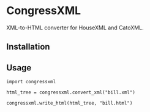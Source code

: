 CongressXML
===========

XML-to-HTML converter for HouseXML and CatoXML.

## Installation ##



## Usage ##

```
import congressxml

html_tree = congressxml.convert_xml("bill.xml")

congressxml.write_html(html_tree, "bill.html")
```
